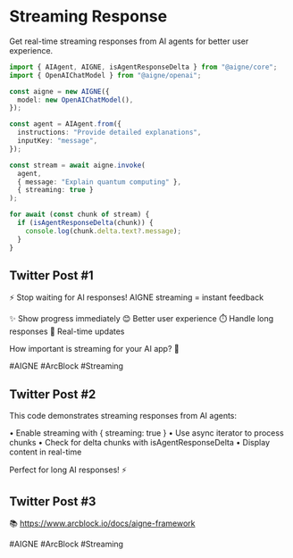 # Streaming Response

Get real-time streaming responses from AI agents for better user experience.

```typescript
import { AIAgent, AIGNE, isAgentResponseDelta } from "@aigne/core";
import { OpenAIChatModel } from "@aigne/openai";

const aigne = new AIGNE({
  model: new OpenAIChatModel(),
});

const agent = AIAgent.from({
  instructions: "Provide detailed explanations",
  inputKey: "message",
});

const stream = await aigne.invoke(
  agent,
  { message: "Explain quantum computing" },
  { streaming: true }
);

for await (const chunk of stream) {
  if (isAgentResponseDelta(chunk)) {
    console.log(chunk.delta.text?.message);
  }
}
```

## Twitter Post #1

⚡ Stop waiting for AI responses! AIGNE streaming = instant feedback

✨ Show progress immediately
😊 Better user experience
⏱️ Handle long responses
🔄 Real-time updates

How important is streaming for your AI app? 🤔

#AIGNE #ArcBlock #Streaming

## Twitter Post #2

This code demonstrates streaming responses from AI agents:

• Enable streaming with { streaming: true }
• Use async iterator to process chunks
• Check for delta chunks with isAgentResponseDelta
• Display content in real-time

Perfect for long AI responses! ⚡

## Twitter Post #3

📚 https://www.arcblock.io/docs/aigne-framework

#AIGNE #ArcBlock #Streaming
